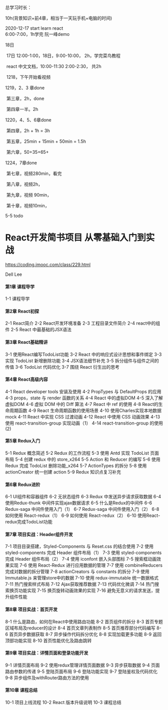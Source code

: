 总学习时长：

10h(背景知识+前4章，相当于一天玩手机+电脑的时间)

2020-12-17 start learn react		
		 6:00-7:00，1h学完 阮一峰demo

18日

​		17日 12:00-1:00，18日，9:00-10:00， 2h，学完菜鸟教程

​		react 中文文档，10:00-11:30     2:00-2:30， 共2h

​		1218，下午开始看视频

1219，2、3 章done

​	第三章，2h，done

​    第四章一半。2h

1220，4、5、6章done

​	第四章，2h	+  1h =  3h 

​	第五章，25min + 15min + 50min = 1.5h 

​	第六章，50+35+65+

1224，7章done

​	第七章，视频280min，看完

​	第八章，视频2h，

​	第九章，视频 90min，

​	第十章，视频10min，

5-5 todo

# React开发简书项目 从零基础入门到实战

https://coding.imooc.com/class/229.html

Dell Lee

#### 第1章 课程导学

1-1 课程导学

#### 第2章 React初探

2-1 React简介
2-2 React开发环境准备
2-3 工程目录文件简介
2-4 react中的组件
2-5 React 中最基础的JSX语法

#### 第3章 React基础精讲

3-1 使用React编写TodoList功能
3-2 React 中的响应式设计思想和事件绑定
3-3 实现 TodoList 新增删除功能
3-4 JSX语法细节补充
3-5 拆分组件与组件之间的传值
3-6 TodoList 代码优化
3-7 围绕 React 衍生出的思考

#### 第4章 React高级内容

4-1 React developer tools 安装及使用
4-2 PropTypes 与 DefaultProps 的应用
4-3 props，state 与 render 函数的关系
4-4 React 中的虚拟DOM
4-5 深入了解虚拟DOM
4-6 虚拟 DOM 中的 Diff 算法
4-7 React 中 ref 的使用
4-8 React的生命周期函数
4-9 React 生命周期函数的使用场景
4-10 使用Charles实现本地数据mock
4-11 React 中实现 CSS 过渡动画
4-12 React 中使用 CSS 动画效果
4-13 使用 react-transition-group 实现动画（1）
4-14 react-transition-group 的使用(2)

#### 第5章 Redux入门

5-1 Redux 概念简述
5-2 Redux 的工作流程
5-3 使用 Antd 实现 TodoList 页面布局
5-4 创建 redux 中的 store_x264
5-5 Action 和 Reducer 的编写
5-6 使用 Redux 完成 TodoList 删除功能_x264
5-7 ActionTypes 的拆分
5-8 使用 actionCreator 统一创建 action
5-9 Redux 知识点复习补充

#### 第6章 Redux进阶

6-1 UI组件和容器组件
6-2 无状态组件
6-3 Redux 中发送异步请求获取数据
6-4 使用Redux-thunk 中间件实现ajax数据请求
6-5 什么是Redux的中间件
6-6 Redux-saga 中间件使用入门（1）
6-7 Redux-saga 中间件使用入门（2）
6-8 如何使用 React-redux（1）
6-9 如何使用 React-redux（2）
6-10 使用React-redux完成TodoList功能

#### 第7章 项目实战：Header组件开发

7-1 项目目录搭建，Styled-Components 与 Reset.css 的结合使用
7-2 使用 styled-components 完成 Header 组件布局（1）
7-3 使用 styled-components 完成 Header 组件布局（2）
7-4 使用 iconfont 嵌入头部图标
7-5 搜索框动画效果实现
7-6 使用 React-Redux 进行应用数据的管理
7-7 使用 combineReducers 完成对数据的拆分管理
7-8 actionCreators 与 constants 的拆分
7-9 使用 Immutable.js 来管理store中的数据
7-10 使用 redux-immutable 统一数据格式
7-11 热门搜索样式布局
7-12 Ajax获取推荐数据
7-13 代码优化微调
7-14 热门搜索换页功能实现
7-15 换页旋转动画效果的实现
7-16 避免无意义的请求发送，提升组件性能

#### 第8章 项目实战：首页开发

8-1 什么是路由，如何在React中使用路由功能
8-2 首页组件的拆分
8-3 首页专题区域布局及reducer的设计
8-4 首页文章列表制作
8-5 首页推荐部分代码编写
8-6 首页异步数据获取
8-7 异步操作代码拆分优化
8-8 实现加载更多功能
8-9 返回顶部功能实现
8-10 首页性能优化及路由跳转

#### 第9章 项目实战：详情页面和登录功能开发

9-1 详情页面布局
9-2 使用redux管理详情页面数据
9-3 异步获取数据
9-4 页面路由参数的传递
9-5 登陆页面布局
9-6 登陆功能实现
9-7 登陆鉴权及代码优化
9-8 异步组件及withRouter路由方法的使用

#### 第10章 课程总结

10-1 项目上线流程
10-2 React 版本升级说明
10-3 课程总结